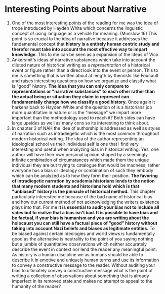 # Interesting Points about Narrative
1. One of the most interesting points of the reading for me was the idea of trope introduced by Hayden White which concerns the linguistic concept of using language as a vehicle for meaning. (Munslow 16) This point is so crucial to the idea of narrative because it addresses the fundamental concept that **history is a entirely human centric study and therefor must take into account the most effective way to impart knowledge.** This to me can be seen as a expansion of the ideas of Vico.
2. Ankersmit's ideas of narrative substances which take into account the diluted nature of historical writing as a *representation* of a historical event or figure rather than a direct look into the event or person. This to me is something that is written about at length by theorists like Foucault and raises interesting questions on how we organize and classify what is "good" history. **The idea that you can only compare to representations or "narrative substances" to each other rather than the actual being or situation they claim to represent can fundamentally change how we classify a good history.** Once again it harkens back to Hayden White and the question of is a historians job more quantitative in nature or is the "message" we impart more important than the methodology used to reach it? Both sides can have large upsides as well as many cons so its interesting to think about.
3. In chapter 3 of NAH the idea of authorship is addressed as well as styles of narration such as intradiegetic which is the most common throughout modern historical writing. The idea of the author representing an ideological school vs their individual self is one that I find very interesting and useful when analyzing bias in historical writing. Yes, one author will have their own personal opinion shaped by a seemingly infinite combination of circumstances which made them the unique individual they are but trying to catalogue that would be madness, rather everyone has a bias or ideology or combination of such they embody which can be analyzed as to how they form their position. **The favoring of intradiegetic narration by academia historians lends to the notion that many modern students and historians hold which is that "unbiased" history is the pinnacle of historical method.** This chapter particularly interested me because of the bad name of historical bias and how our current method of not acknowledging the writers existence plays into that. For me **it is essential to audit your bias not to include all sides but to realize that a bias isn't bad. It is possible to have bias and be factual, if your bias is humanism and you are writing about the holocaust you can still have a factual piece of "good" history without taking into account Nazi beliefs and biases as legitimate entities.** To be biased against certain ideologies and world views is fundamentally good as the alternative is neutrality to the point of you saying nothing but a jumble of quantitative observations which neither accurately describe the event in context nor lend the reader any meaningful point. As history is a human discipline we as humans should be able to describe it in emotive and uniquely human terms and use its information to convey a constructive message to the reader. Without auditing your bias to ultimately convey a constructive message what is the point of writing a collection of observations about something that is already imperfect in its removed state and makes no attempt to appeal to the humanity of the reader?
